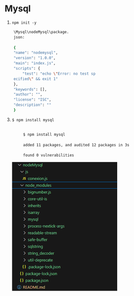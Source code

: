 # Mysql

1. `npm init -y`
```bash
    \Mysql\nodeMysql\package.
    json:

    {
    "name": "nodemysql",
    "version": "1.0.0",
    "main": "index.js",
    "scripts": {
        "test": "echo \"Error: no test sp
    ecified\" && exit 1"
    },
    "keywords": [],
    "author": "",
    "license": "ISC",
    "description": ""
    }

```
3. `$ npm install mysql`
   ```bash

        $ npm install mysql

        added 11 packages, and audited 12 packages in 3s

        found 0 vulnerabilities

   ```
   ![nodules](nodeMysql/assets/img/modules.PNG)
